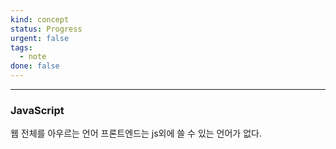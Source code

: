 ```yaml
---
kind: concept
status: Progress
urgent: false
tags:
  - note
done: false
---
```

***

### JavaScript
웹 전체를 아우르는 언어
프론트엔드는 js외에 쓸 수 있는 언어가 없다.